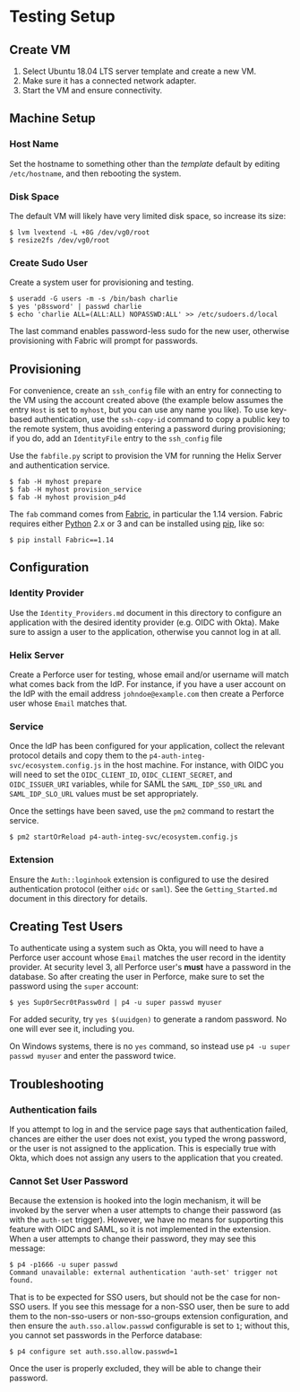 # Testing Setup

## Create VM

1. Select Ubuntu 18.04 LTS server template and create a new VM.
1. Make sure it has a connected network adapter.
1. Start the VM and ensure connectivity.

## Machine Setup

### Host Name

Set the hostname to something other than the _template_ default by editing `/etc/hostname`, and then rebooting the system.

### Disk Space

The default VM will likely have very limited disk space, so increase its size:

```shell
$ lvm lvextend -L +8G /dev/vg0/root
$ resize2fs /dev/vg0/root
```

### Create Sudo User

Create a system user for provisioning and testing.

```shell
$ useradd -G users -m -s /bin/bash charlie
$ yes 'p8ssword' | passwd charlie
$ echo 'charlie ALL=(ALL:ALL) NOPASSWD:ALL' >> /etc/sudoers.d/local
```

The last command enables password-less sudo for the new user, otherwise provisioning with Fabric will prompt for passwords.

## Provisioning

For convenience, create an `ssh_config` file with an entry for connecting to the VM using the account created above (the example below assumes the entry `Host` is set to `myhost`, but you can use any name you like). To use key-based authentication, use the `ssh-copy-id` command to copy a public key to the remote system, thus avoiding entering a password during provisioning; if you do, add an `IdentityFile` entry to the `ssh_config` file

Use the `fabfile.py` script to provision the VM for running the Helix Server and authentication service.

```shell
$ fab -H myhost prepare
$ fab -H myhost provision_service
$ fab -H myhost provision_p4d
```

The `fab` command comes from [Fabric](https://www.fabfile.org), in particular the 1.14 version. Fabric requires either [Python](https://www.python.org) 2.x or 3 and can be installed using [pip](https://pypi.org/project/pip/), like so:

```shell
$ pip install Fabric==1.14
```

## Configuration

### Identity Provider

Use the `Identity_Providers.md` document in this directory to configure an application with the desired identity provider (e.g. OIDC with Okta). Make sure to assign a user to the application, otherwise you cannot log in at all.

### Helix Server

Create a Perforce user for testing, whose email and/or username will match what comes back from the IdP. For instance, if you have a user account on the IdP with the email address `johndoe@example.com` then create a Perforce user whose `Email` matches that.

### Service

Once the IdP has been configured for your application, collect the relevant protocol details and copy them to the `p4-auth-integ-svc/ecosystem.config.js` in the host machine. For instance, with OIDC you will need to set the `OIDC_CLIENT_ID`, `OIDC_CLIENT_SECRET`, and `OIDC_ISSUER_URI` variables, while for SAML the `SAML_IDP_SSO_URL` and `SAML_IDP_SLO_URL` values must be set appropriately.

Once the settings have been saved, use the `pm2` command to restart the service.

```shell
$ pm2 startOrReload p4-auth-integ-svc/ecosystem.config.js
```

### Extension

Ensure the `Auth::loginhook` extension is configured to use the desired authentication protocol (either `oidc` or `saml`). See the `Getting_Started.md` document in this directory for details.

## Creating Test Users

To authenticate using a system such as Okta, you will need to have a Perforce user account whose `Email` matches the user record in the identity provider. At security level 3, all Perforce user's **must** have a password in the database. So after creating the user in Perforce, make sure to set the password using the `super` account:

```shell
$ yes Sup0rSecr0tPassw0rd | p4 -u super passwd myuser
```

For added security, try `yes $(uuidgen)` to generate a random password. No one will ever see it, including you.

On Windows systems, there is no `yes` command, so instead use `p4 -u super passwd myuser` and enter the password twice.

## Troubleshooting

### Authentication fails

If you attempt to log in and the service page says that authentication failed, chances are either the user does not exist, you typed the wrong password, or the user is not assigned to the application. This is especially true with Okta, which does not assign any users to the application that you created.

### Cannot Set User Password

Because the extension is hooked into the login mechanism, it will be invoked by the server when a user attempts to change their password (as with the `auth-set` trigger). However, we have no means for supporting this feature with OIDC and SAML, so it is not implemented in the extension. When a user attempts to change their password, they may see this message:

```shell
$ p4 -p1666 -u super passwd
Command unavailable: external authentication 'auth-set' trigger not found.
```

That is to be expected for SSO users, but should not be the case for non-SSO users. If you see this message for a non-SSO user, then be sure to add them to the non-sso-users or non-sso-groups extension configuration, and then ensure the `auth.sso.allow.passwd` configurable is set to `1`; without this, you cannot set passwords in the Perforce database:

```shell
$ p4 configure set auth.sso.allow.passwd=1
```

Once the user is properly excluded, they will be able to change their password.

